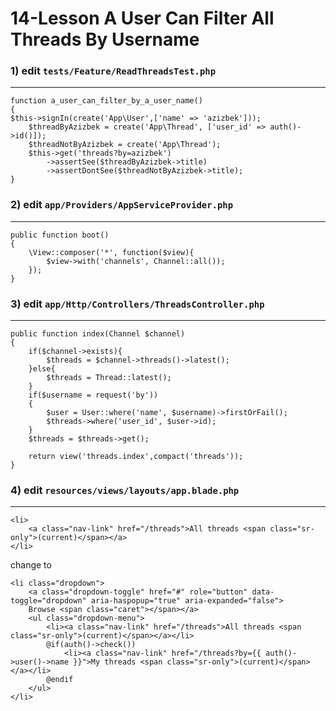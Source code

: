 14-Lesson A User Can Filter All Threads By Username
===
### 1) edit `tests/Feature/ReadThreadsTest.php`
---
```
function a_user_can_filter_by_a_user_name()
{
$this->signIn(create('App\User',['name' => 'azizbek']));
    $threadByAzizbek = create('App\Thread', ['user_id' => auth()->id()]);
    $threadNotByAzizbek = create('App\Thread');
    $this->get('threads?by=azizbek')
        ->assertSee($threadByAzizbek->title)
        ->assertDontSee($threadNotByAzizbek->title);
}
```
### 2) edit `app/Providers/AppServiceProvider.php`
---
```
public function boot()
{
    \View::composer('*', function($view){
        $view->with('channels', Channel::all());
    });
}
```
### 3) edit `app/Http/Controllers/ThreadsController.php`
---
```
public function index(Channel $channel)
{
    if($channel->exists){
        $threads = $channel->threads()->latest();
    }else{
        $threads = Thread::latest();
    }
    if($username = request('by'))
    {
        $user = User::where('name', $username)->firstOrFail();
        $threads->where('user_id', $user->id);
    }
    $threads = $threads->get();
    
    return view('threads.index',compact('threads'));
}
```
### 4) edit `resources/views/layouts/app.blade.php`
---
```
<li>
    <a class="nav-link" href="/threads">All threads <span class="sr-only">(current)</span></a>
</li>
```
change to
```
<li class="dropdown">
    <a class="dropdown-toggle" href="#" role="button" data-toggle="dropdown" aria-haspopup="true" aria-expanded="false">
    Browse <span class="caret"></span></a>
    <ul class="dropdown-menu">
        <li><a class="nav-link" href="/threads">All threads <span class="sr-only">(current)</span></a></li>
        @if(auth()->check())
            <li><a class="nav-link" href="/threads?by={{ auth()->user()->name }}">My threads <span class="sr-only">(current)</span></a></li>
        @endif
    </ul>
</li>
```
